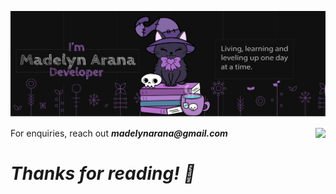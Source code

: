 ![image](assets/madelynarana.svg)
<p align='right'>
<a href="https://github.com/madelynarana">
  <img align="right" src="https://github-readme-stats.vercel.app/api/top-langs/?username=madelynarana&count_private=true&layout=compact" />
</a>
</p>

<p align='left'>For enquiries, reach out <i><b>madelynarana@gmail.com</b></i></p>

<p align='center' width='100%'><h1><i>Thanks for reading! 💜
</i></h1></p> 
